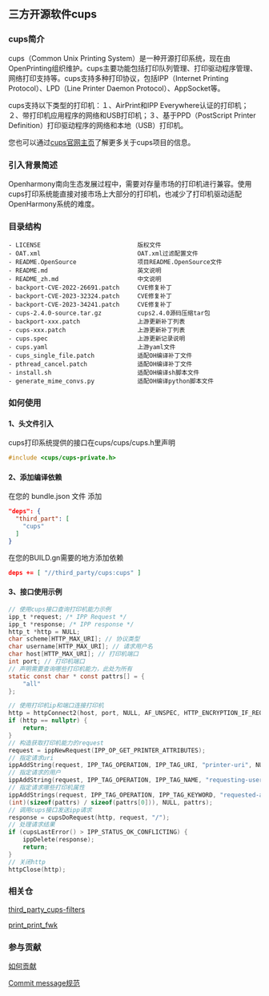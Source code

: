 ## 三方开源软件cups
### cups简介
cups（Common Unix Printing System）是一种开源打印系统，现在由OpenPrinting组织维护。cups主要功能包括打印队列管理、打印驱动程序管理、网络打印支持等。cups支持多种打印协议，包括IPP（Internet Printing Protocol）、LPD（Line Printer Daemon Protocol）、AppSocket等。

cups支持以下类型的打印机：１、AirPrint和IPP Everywhere认证的打印机；２、带打印机应用程序的网络和USB打印机；３、基于PPD（PostScript Printer Definition）打印驱动程序的网络和本地（USB）打印机。 

您也可以通过[cups官网主页](https://github.com/OpenPrinting/cups)了解更多关于cups项目的信息。

### 引入背景简述
Openharmony南向生态发展过程中，需要对存量市场的打印机进行兼容。使用cups打印系统能直接对接市场上大部分的打印机，也减少了打印机驱动适配OpenHarmony系统的难度。

### 目录结构
```
- LICENSE                           版权文件
- OAT.xml                           OAT.xml过滤配置文件
- README.OpenSource                 项目README.OpenSource文件
- README.md                         英文说明
- README_zh.md                      中文说明
- backport-CVE-2022-26691.patch     CVE修复补丁
- backport-CVE-2023-32324.patch     CVE修复补丁
- backport-CVE-2023-34241.patch     CVE修复补丁
- cups-2.4.0-source.tar.gz          cups2.4.0源码压缩tar包
- backport-xxx.patch                上游更新补丁列表
- cups-xxx.patch                    上游更新补丁列表
- cups.spec                         上游更新记录说明
- cups.yaml                         上游yaml文件
- cups_single_file.patch            适配OH编译补丁文件
- pthread_cancel.patch              适配OH编译补丁文件
- install.sh                        适配OH编译sh脚本文件
- generate_mime_convs.py            适配OH编译python脚本文件
```

### 如何使用
#### 1、头文件引入
cups打印系统提供的接口在cups/cups/cups.h里声明
```c
#include <cups/cups-private.h>
```
#### 2、添加编译依赖
在您的 bundle.json 文件 添加
```json
"deps": {
  "third_part": [
    "cups"
  ]
}
```
在您的BUILD.gn需要的地方添加依赖
```json
deps += [ "//third_party/cups:cups" ]
```
#### 3、接口使用示例
```c
// 使用cups接口查询打印机能力示例
ipp_t *request; /* IPP Request */
ipp_t *response; /* IPP response */
http_t *http = NULL;
char scheme[HTTP_MAX_URI]; // 协议类型
char username[HTTP_MAX_URI]; // 请求用户名
char host[HTTP_MAX_URI]; // 打印机端口
int port; // 打印机端口
// 声明需要查询哪些打印机能力，此处为所有
static const char * const pattrs[] = {
    "all"
};

// 使用打印机ip和端口连接打印机
http = httpConnect2(host, port, NULL, AF_UNSPEC, HTTP_ENCRYPTION_IF_REQUESTED, 1, TIME_OUT, NULL);
if (http == nullptr) {
    return;
}
// 构造获取打印机能力的request
request = ippNewRequest(IPP_OP_GET_PRINTER_ATTRIBUTES);
// 指定请求uri
ippAddString(request, IPP_TAG_OPERATION, IPP_TAG_URI, "printer-uri", NULL, printerUri.c_str());
// 指定请求的用户
ippAddString(request, IPP_TAG_OPERATION, IPP_TAG_NAME, "requesting-user-name", NULL, cupsUser());
// 指定请求哪些打印机属性
ippAddStrings(request, IPP_TAG_OPERATION, IPP_TAG_KEYWORD, "requested-attributes",
(int)(sizeof(pattrs) / sizeof(pattrs[0])), NULL, pattrs);
// 调用cups接口发送ipp请求
response = cupsDoRequest(http, request, "/");
// 处理请求结果
if (cupsLastError() > IPP_STATUS_OK_CONFLICTING) {
    ippDelete(response);
    return;
}
// 关闭http
httpClose(http);
```

### 相关仓
[third_party_cups-filters](https://gitee.com/openharmony/third_party_cups-filters)

[print_print_fwk](https://gitee.com/openharmony/print_print_fwk)

### 参与贡献
[如何贡献](https://gitee.com/openharmony/docs/blob/HEAD/zh-cn/contribute/参与贡献.md)

[Commit message规范](https://gitee.com/openharmony/device_qemu/wikis/Commit%20message%E8%A7%84%E8%8C%83)

